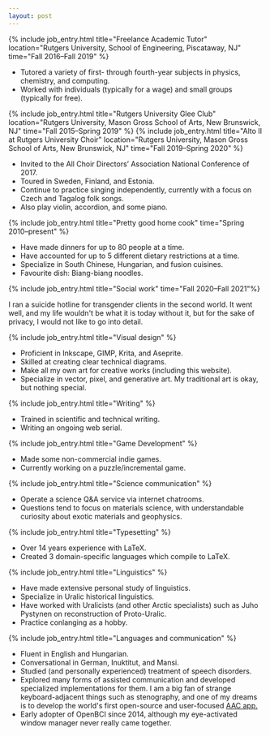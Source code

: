 ```yaml
---
layout: post
---
```


{% include job_entry.html
title="Freelance Academic Tutor"
location="Rutgers University, School of Engineering, Piscataway, NJ"
time="Fall 2016–Fall 2019" %}
- Tutored a variety of first- through fourth-year subjects in physics, chemistry, and computing.
- Worked with individuals (typically for a wage) and small groups (typically for free).

{% include job_entry.html
title="Rutgers University Glee Club"
location="Rutgers University, Mason Gross School of Arts, New Brunswick, NJ"
time="Fall 2015–Spring 2019" %}
{% include job_entry.html
title="Alto II at Rutgers University Choir"
location="Rutgers University, Mason Gross School of Arts, New Brunswick, NJ"
time="Fall 2019–Spring 2020" %}
- Invited to the All Choir Directors’ Association National Conference of 2017.
- Toured in Sweden, Finland, and Estonia.
- Continue to practice singing independently, currently with a focus on Czech and Tagalog folk songs.
- Also play violin, accordion, and some piano.

{% include job_entry.html
title="Pretty good home cook"
time="Spring 2010–present" %}
- Have made dinners for up to 80 people at a time.
- Have accounted for up to 5 different dietary restrictions at a time.
- Specialize in South Chinese, Hungarian, and fusion cuisines.
- Favourite dish: Biang-biang noodles.

{% include job_entry.html
title="Social work"
time="Fall 2020–Fall 2021"%}
<div class="aside">I ran a suicide hotline for transgender clients in the second
world. It went well, and my life wouldn't be what it is today without it, but
for the sake of privacy, I would not like to go into detail.</div>

{% include job_entry.html
title="Visual design" %}
- Proficient in Inkscape, GIMP, Krita, and Aseprite.
- Skilled at creating clear technical diagrams.
- Make all my own art for creative works (including this website).
- Specialize in vector, pixel, and generative art. My traditional art is okay,
  but nothing special.

{% include job_entry.html
title="Writing" %}
- Trained in scientific and technical writing.
-  Writing an ongoing web serial.

{% include job_entry.html
title="Game Development" %}
- Made some non-commercial indie games.
- Currently working on a puzzle/incremental game.

{% include job_entry.html
title="Science communication" %}
- Operate a science Q&A service via internet chatrooms.
- Questions tend to focus on materials science, with understandable curiosity
  about exotic materials and geophysics.

{% include job_entry.html
title="Typesetting" %}
- Over 14 years experience with LaTeX.
- Created 3 domain-specific languages which compile to LaTeX.

{% include job_entry.html
title="Linguistics" %}
- Have made extensive personal study of linguistics.
- Specialize in Uralic historical linguistics.
- Have worked with Uralicists (and other Arctic specialists) such as Juho
  Pystynen on reconstruction of Proto-Uralic.
- Practice conlanging as a hobby.

{% include job_entry.html
title="Languages and communication" %}
- Fluent in English and Hungarian.
- Conversational in German, Inuktitut, and Mansi.
- Studied (and personally experienced) treatment of speech disorders.
- Explored many forms of assisted communication and developed specialized
  implementations for them. I am a big fan of strange keyboard-adjacent things
  such as stenography, and one of my dreams is to develop the world's first
  open-source and user-focused [AAC
  app.](https://en.wikipedia.org/wiki/Augmentative_and_alternative_communication#Aided_AAC)
- Early adopter of OpenBCI since 2014, although my eye-activated window manager
  never really came together.
